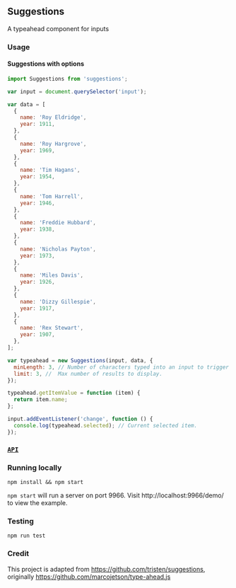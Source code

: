 ## Suggestions

A typeahead component for inputs

### Usage

#### Suggestions with options

```js
import Suggestions from 'suggestions';

var input = document.querySelector('input');

var data = [
  {
    name: 'Roy Eldridge',
    year: 1911,
  },
  {
    name: 'Roy Hargrove',
    year: 1969,
  },
  {
    name: 'Tim Hagans',
    year: 1954,
  },
  {
    name: 'Tom Harrell',
    year: 1946,
  },
  {
    name: 'Freddie Hubbard',
    year: 1938,
  },
  {
    name: 'Nicholas Payton',
    year: 1973,
  },
  {
    name: 'Miles Davis',
    year: 1926,
  },
  {
    name: 'Dizzy Gillespie',
    year: 1917,
  },
  {
    name: 'Rex Stewart',
    year: 1907,
  },
];

var typeahead = new Suggestions(input, data, {
  minLength: 3, // Number of characters typed into an input to trigger suggestions.
  limit: 3, //  Max number of results to display.
});

typeahead.getItemValue = function (item) {
  return item.name;
};

input.addEventListener('change', function () {
  console.log(typeahead.selected); // Current selected item.
});
```

### [`API`](https://github.com/tristen/suggestions/blob/gh-pages/API.md)

### Running locally

    npm install && npm start

`npm start` will run a server on port 9966. Visit http://localhost:9966/demo/
to view the example.

### Testing

    npm run test

### Credit

This project is adapted from https://github.com/tristen/suggestions, originally https://github.com/marcojetson/type-ahead.js

